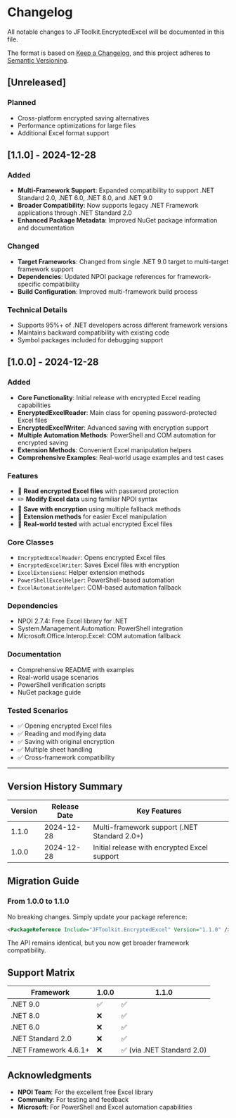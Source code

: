 # Changelog

All notable changes to JFToolkit.EncryptedExcel will be documented in this file.

The format is based on [Keep a Changelog](https://keepachangelog.com/en/1.0.0/),
and this project adheres to [Semantic Versioning](https://semver.org/spec/v2.0.0.html).

## [Unreleased]

### Planned
- Cross-platform encrypted saving alternatives
- Performance optimizations for large files
- Additional Excel format support

## [1.1.0] - 2024-12-28

### Added
- **Multi-Framework Support**: Expanded compatibility to support .NET Standard 2.0, .NET 6.0, .NET 8.0, and .NET 9.0
- **Broader Compatibility**: Now supports legacy .NET Framework applications through .NET Standard 2.0
- **Enhanced Package Metadata**: Improved NuGet package information and documentation

### Changed
- **Target Frameworks**: Changed from single .NET 9.0 target to multi-target framework support
- **Dependencies**: Updated NPOI package references for framework-specific compatibility
- **Build Configuration**: Improved multi-framework build process

### Technical Details
- Supports 95%+ of .NET developers across different framework versions
- Maintains backward compatibility with existing code
- Symbol packages included for debugging support

## [1.0.0] - 2024-12-28

### Added
- **Core Functionality**: Initial release with encrypted Excel reading capabilities
- **EncryptedExcelReader**: Main class for opening password-protected Excel files
- **EncryptedExcelWriter**: Advanced saving with encryption support
- **Multiple Automation Methods**: PowerShell and COM automation for encrypted saving
- **Extension Methods**: Convenient Excel manipulation helpers
- **Comprehensive Examples**: Real-world usage examples and test cases

### Features
- 📖 **Read encrypted Excel files** with password protection
- ✏️ **Modify Excel data** using familiar NPOI syntax
- 💾 **Save with encryption** using multiple fallback methods
- 🔧 **Extension methods** for easier Excel manipulation
- 🎯 **Real-world tested** with actual encrypted Excel files

### Core Classes
- `EncryptedExcelReader`: Opens encrypted Excel files
- `EncryptedExcelWriter`: Saves Excel files with encryption
- `ExcelExtensions`: Helper extension methods
- `PowerShellExcelHelper`: PowerShell-based automation
- `ExcelAutomationHelper`: COM-based automation fallback

### Dependencies
- NPOI 2.7.4: Free Excel library for .NET
- System.Management.Automation: PowerShell integration
- Microsoft.Office.Interop.Excel: COM automation fallback

### Documentation
- Comprehensive README with examples
- Real-world usage scenarios
- PowerShell verification scripts
- NuGet package guide

### Tested Scenarios
- ✅ Opening encrypted Excel files
- ✅ Reading and modifying data
- ✅ Saving with original encryption
- ✅ Multiple sheet handling
- ✅ Cross-framework compatibility

---

## Version History Summary

| Version | Release Date | Key Features |
|---------|-------------|--------------|
| 1.1.0   | 2024-12-28  | Multi-framework support (.NET Standard 2.0+) |
| 1.0.0   | 2024-12-28  | Initial release with encrypted Excel support |

## Migration Guide

### From 1.0.0 to 1.1.0
No breaking changes. Simply update your package reference:

```xml
<PackageReference Include="JFToolkit.EncryptedExcel" Version="1.1.0" />
```

The API remains identical, but you now get broader framework compatibility.

## Support Matrix

| Framework | 1.0.0 | 1.1.0 |
|-----------|-------|-------|
| .NET 9.0 | ✅ | ✅ |
| .NET 8.0 | ❌ | ✅ |
| .NET 6.0 | ❌ | ✅ |
| .NET Standard 2.0 | ❌ | ✅ |
| .NET Framework 4.6.1+ | ❌ | ✅ (via .NET Standard 2.0) |

## Acknowledgments

- **NPOI Team**: For the excellent free Excel library
- **Community**: For testing and feedback
- **Microsoft**: For PowerShell and Excel automation capabilities
